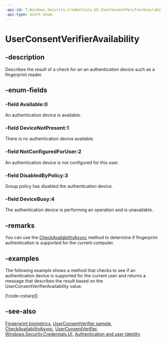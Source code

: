 ```yaml
---
-api-id: T:Windows.Security.Credentials.UI.UserConsentVerifierAvailability
-api-type: winrt enum
---
```


<!-- Enumeration syntax
public enum Windows.Security.Credentials.UI.UserConsentVerifierAvailability : int
-->

# UserConsentVerifierAvailability

## -description
Describes the result of a check for an an authentication device such as a fingerprint reader.

## -enum-fields
### -field Available:0
An authentication device is available.

### -field DeviceNotPresent:1
There is no authentication device available.

### -field NotConfiguredForUser:2
An authentication device is not configured for this user.

### -field DisabledByPolicy:3
Group policy has disabled the authentication device.

### -field DeviceBusy:4
The authentication device is performing an operation and is unavailable.


## -remarks
You can use the [CheckAvailabilityAsync](userconsentverifier_checkavailabilityasync_167910294.md) method to determine if fingerprint authentication is supported for the current computer.

## -examples

The following example shows a method that checks to see if an authentication device is supported for the current user and returns a message that describes the result based on the UserConsentVerifierAvailability value.

[!code-csharp[1](../windows.security.credentials.ui/code/BiometricAuth/cs/MainPage.xaml.cs#Snippet1)]

## -see-also
[Fingerprint biometrics](/windows/uwp/security/fingerprint-biometrics), [UserConsentVerifier sample](https://github.com/microsoft/Windows-universal-samples/tree/master/Samples/UserConsentVerifier), [CheckAvailabilityAsync](userconsentverifier_checkavailabilityasync_167910294.md), [UserConsentVerifier](userconsentverifier.md), [Windows.Security.Credentials.UI](windows_security_credentials_ui.md), [Authentication and user identity](/windows/uwp/security/authentication-and-user-identity)
